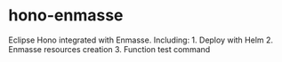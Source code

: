 # hono-enmasse
Eclipse Hono integrated with Enmasse.
Including:
    1. Deploy with Helm
    2. Enmasse resources creation
    3. Function test command
